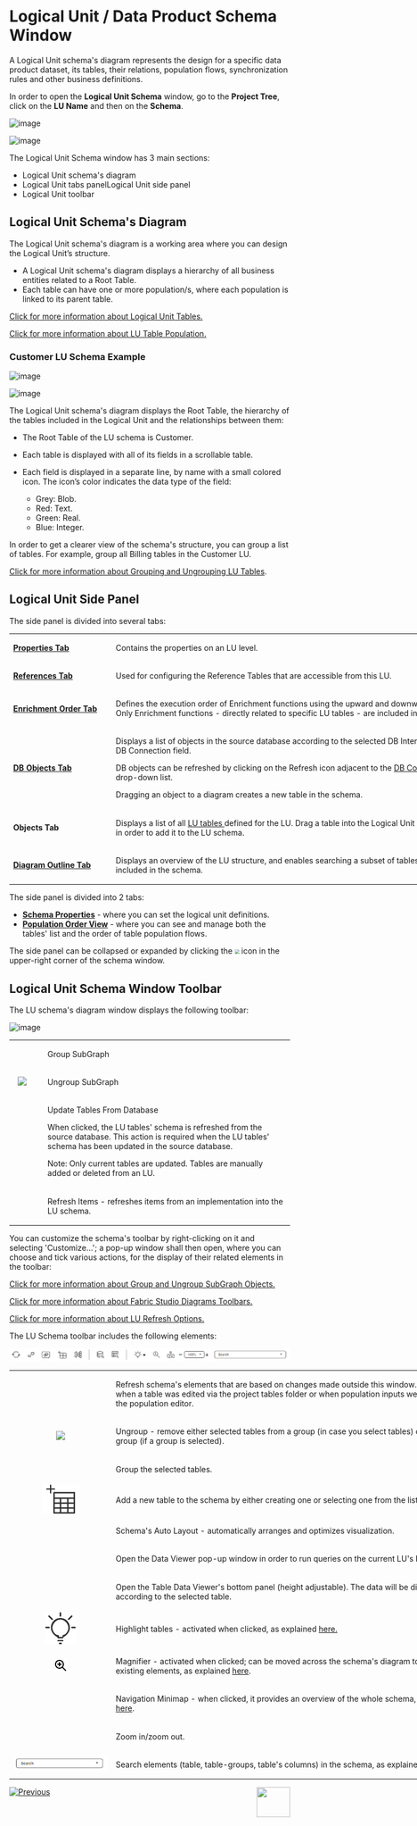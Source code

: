 # Logical Unit / Data Product Schema Window

A Logical Unit schema's diagram represents the design for a specific data product dataset, its tables, their relations, population flows, synchronization rules and other business definitions.  


In order to open the **Logical Unit Schema** window, go to the **Project Tree**, click on the **LU Name** and then on the **Schema**.

<studio>

![image](images/1.3_LU_Schema_WIndow.PNG)

</studio>

<web>

![image](images/web/03_lu_schema_window_H.png)

</web>

The Logical Unit Schema window has 3 main sections:
* Logical Unit schema's diagram
* <studio>Logical Unit tabs panel</studio><web>Logical Unit side panel</web>
* Logical Unit toolbar



## Logical Unit Schema's Diagram

The Logical Unit schema's diagram is a working area where you can design the Logical Unit’s structure. 
* A Logical Unit schema's diagram displays a hierarchy of all business entities related to a Root Table. 
* Each table can have one or more population/s, where each population is linked to its parent table.

[Click for more information about Logical Unit Tables.](/articles/06_LU_tables/01_LU_tables_overview.md)

[Click for more information about LU Table Population.](/articles/07_table_population/01_table_population_overview.md)

### Customer LU Schema Example 

<studio>

![image](images/1.4_LU_schema_example.png)

</studio>

<web>

![image](images/web/crm_h.png)

</web>

The Logical Unit schema's diagram displays the Root Table, the hierarchy of the tables included in the Logical Unit and the relationships between them:
* The Root Table of the LU schema is Customer. 

* Each table is displayed with all of its fields in a scrollable table.

<studio>

* Each field is displayed in a separate line, by name with a small colored icon. The icon’s color indicates the data type of the field:

    * Grey: Blob.
    * Red: Text.
    * Green: Real.
    * Blue: Integer.


</studio>

In order to get a clearer view of the schema's structure, you can group a list of tables. For example, group all Billing tables in the Customer LU.

[Click for more information about Grouping and Ungrouping LU Tables](/articles/03_logical_units/16_LU_schema_group_and_ungroup_tables.md).



## Logical Unit Side Panel

<studio>

The side panel is divided into several tabs:

<table style="width: 900px;">
<tbody>
<tr>
<td width="170pxl">
<p><a href="04_LU_properties.md"><strong>Properties Tab</strong></a></p>
</td>
<td width="630pxl">
<p>Contains the properties on an LU level.</p>
</td>
</tr>
<tr>
<td style="width: 119px;">
<p><strong><a href="15_LU_schema_edit_reference_tab.md">References Tab</a></strong></p>
</td>
<td style="width: 414px;">
<p>Used for configuring the Reference Tables that are accessible from this LU.</p>
</td>
</tr>
<tr>
<td style="width: 119px;">
<p><a href="14_edit%20enrichment%20order.md"><strong>Enrichment Order Tab</strong></a></p>
</td>
<td style="width: 414px;">
<p>Defines the execution order of Enrichment functions using the upward and downward arrows. Only Enrichment functions - directly related to specific LU tables - are included in the display.</p>
</td>
</tr>
<tr>
<td style="width: 119px;">
<p><a href="/articles/05_DB_interfaces/03_DB_interfaces_overview.md"><strong>DB Objects Tab</strong></a></p>
</td>
<td style="width: 414px;">
<p>Displays a list of objects in the source database according to the selected DB Interface in the DB Connection field.</p>
<p>DB objects can be refreshed by clicking on the Refresh icon adjacent to the <a href="/articles/05_DB_interfaces/04_creating_a_new_database_interface.md">DB Connection</a> drop-down list.</p>
<p>Dragging an object to a diagram creates a new table in the schema. &nbsp;</p>
</td>
</tr>
<tr>
<td style="width: 119px;">
<p><strong>Objects Tab</strong></p>
</td>
<td style="width: 414px;">
<p>Displays a list of all <a href="/articles/06_LU_tables/01_LU_tables_overview.md">LU tables </a> defined for the LU. Drag a table into the Logical Unit diagram area in order to add it to the LU schema.</p>
</td>
</tr>
<tr>
<td style="width: 119px;">
<p><strong><a href="/articles/12_LU_navigation/01_Navigating_an_LU_schema.md#how-do-i-use-the-diagram-outline">Diagram Outline Tab</a></strong></p>
</td>
<td style="width: 414px;">
<p>Displays an overview of the LU structure, and enables searching a subset of tables that is included in the schema.</p>
</td>
</tr>
</tbody>
</table>

</studio>

<web>

The side panel is divided into 2 tabs:

* **[Schema Properties](04_LU_properties.md)** - where you can set the logical unit definitions.
* **[Population Order View](19_LU_population_order_view.md)** - where you can see and manage both the tables' list and the order of table population flows.



The side panel can be collapsed or expanded by clicking the <img src="images/web/show_properties.PNG" style="zoom:50%;" /> icon in the upper-right corner of the schema window.

</web>

## Logical Unit Schema Window Toolbar
<studio>

The LU schema's diagram window displays the following toolbar:

![image](images/1.3_LU_window_icons.png)



<table>
<tbody>
<tr>
<td width="60">&nbsp; <img src="images/1.3_logical_unit_schema_window_table_icon_1.png" alt="" /></td>
<td width="557">
<p>Group SubGraph</p>
</td>
</tr>
<tr>
<td width="60">&nbsp; <img src="images/1.3_logical_unit_schema_window_table_icon_2.png"/></td>
<td width="557">
<p>Ungroup SubGraph</p>
</td>
</tr>
<tr>
<td width="60">&nbsp;<img src="images/1.3_logical_unit_schema_window_table_icon_3.png" alt="" /></td>
<td width="557">
<p>Update Tables From Database</p>
<p>When clicked, the LU tables' schema is refreshed from the source database. This action is required when the LU tables' schema has been updated in the source database.</p>
<p>Note: Only current tables are updated. Tables are manually added or deleted from an LU.</p>
</td>
</tr>
<tr>
<td width="60">&nbsp; <img src="images/1.3_logical_unit_schema_window_table_icon_4.png" alt="" </td>
<td width="557">
<p>Refresh Items - refreshes items from an implementation into the LU schema.</p>
</td>
</tr>
</tbody>
</table>

You can customize the schema's toolbar by right-clicking on it and selecting 'Customize...'; a pop-up window shall then open, where you can choose and tick various actions, for the display of their related elements in the toolbar:

[Click for more information about Group and Ungroup SubGraph Objects.](/articles/03_logical_units/16_LU_schema_group_and_ungroup_tables.md)

[Click for more information about Fabric Studio Diagrams Toolbars.](/articles/04_fabric_studio/03_diagram_and_toolbars.md)

[Click for more information about LU Refresh Options.](/articles/03_logical_units/18_LU_schema_refresh_LU_options.md)

</studio>

<web>

The LU Schema toolbar includes the following elements:

![image](images/web/schema_toolbar.png)

<table style="width: 900px;">
<tbody>
<tr>
<td style="text-align: center;" width="170pxl"><img src="images/web/refresh.png" alt="" /></td>
<td width="630pxl">
<p>Refresh schema's elements that are based on changes made outside this window. For example, when a table was edited via the project tables folder or when population inputs were updated in the population editor.</p>
</td>
</tr>
<tr>
<td style="text-align: center;" width="170pxl"><img src="images/web/ungroup.svg" /></td>
<td width="630pxl">
<p>Ungroup - remove either selected tables from a group (in case you select tables) or an entire group (if a group is selected).</p>
</td>
</tr>
<tr>
<td style="text-align: center;" width="170pxl"><img src="images/web/group.svg" alt="" /></td>
<td width="630pxl">
<p>Group the selected tables.</p>
</td>
</tr>
<tr>
<td style="text-align: center;" width="170pxl"><img src="images/web/new-table.svg" alt="" /></td>
<td width="630pxl">
<p>Add a new table to the schema by either creating one or selecting one from the list.</p>
</td>
</tr>
<tr>
<td style="text-align: center;" width="170pxl"><img src="images/web/auto-layout.svg" alt="" /></td>
<td width="630pxl">
<p>Schema's Auto Layout - automatically arranges and optimizes visualization.</p>
</td>
</tr>
<tr>
<td style="text-align: center;" width="170pxl"><img src="images/web/schema_data_viewer.png" alt="" /></td>
<td width="630pxl">
<p>Open the Data Viewer pop-up window in order to run queries on the current LU's IIDs.</p>
</td>
</tr>
<tr>
<td style="text-align: center;" width="170pxl"><img src="images/web/data-viewer.svg" alt="" /></td>
<td width="630pxl">
<p>Open the Table Data Viewer's bottom panel (height adjustable). The data will be displayed according to the selected table.</p>
</td>
</tr>
<tr>
<td style="text-align: center;" width="170pxl"><img src="images/web/light-off.svg" alt="" /></td>
<td width="630pxl">
<p>Highlight tables - activated when clicked, as explained <a href="/articles/03_logical_units/20_LU_highlight_tables.md">here.</a></p>
</td>
</tr>
<tr>
<td style="text-align: center;" width="170pxl"><img src="images/web/magnifier1.png" alt="" /></td>
<td width="630pxl">
<p>Magnifier - activated when clicked; can be moved across the schema's diagram to enlarge existing elements, as explained <a href="/articles/03_logical_units/21_big_schema_productivity_tips.md#magnifier">here</a>.</p>
</td>
</tr>
<tr>
<td style="text-align: center;" width="170pxl"><img src="images/web/mini-map-off.svg" alt="" /></td>
<td width="630pxl">
<p>Navigation Minimap - when clicked, it provides an overview of the whole schema, as explained <a href="/articles/03_logical_units/21_big_schema_productivity_tips.md#navigation-mini-map">here</a>.</p>
</td>
</tr>
<tr>
<td style="text-align: center;" width="170pxl"><img src="images/web/schema_zoom_in_out.png" alt="" /></td>
<td width="630pxl">
<p>Zoom in/zoom out.</p>
</td>
</tr>
<tr>
<td style="text-align: center;" width="170pxl"><img src="images/web/schema_search_table_or_group.png" alt="" /></td>
<td width="630pxl">
<p>Search elements (table, table-groups, table's columns) in the schema, as explained <a href="/articles/03_logical_units/21_big_schema_productivity_tips.md#schema-search">here</a>.</p>
</td>
</tr>
</tbody>
</table>



</web>



[![Previous](/articles/images/Previous.png)](02_create_a_logical_unit_flow.md)[<img align="right" width="60" height="54" src="/articles/images/Next.png">](04_LU_properties.md)
